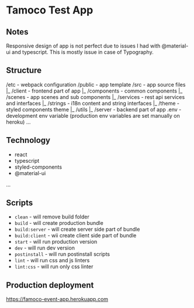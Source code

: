 # Tamoco Test App

## Notes

Responsive design of app is not perfect due to issues I had with @material-ui and typescript. This is mostly issue in case of Typography.

## Structure

/etc - webpack configuration
/public - app template
/src - app source files
|_ /client - frontend part of app
  |_ /components - common components
  |_ /scenes - app scenes and sub components
  |_ /services - rest api services and interfaces
  |_ /strings - i18n content and string interfaces
  |_ /theme - styled components theme
  |_ /utils
|_ /server - backend part of app
.env - development env variable (production env variables are set manually on heroku)
...

## Technology

- react
- typescript
- styled-components
- @material-ui

...

## Scripts

- `clean` - will remove build folder
- `build` - will create production bundle
- `build:server` - will create server side part of bundle
- `build:client` - wii create client side part of bundle
- `start` - will run production version
- `dev` - will run dev version
- `postinstall` - will run postinstall scripts
- `lint` - will run css and js linters
- `lint:css` - will run only css linter

## Production deployment

https://famoco-event-app.herokuapp.com
